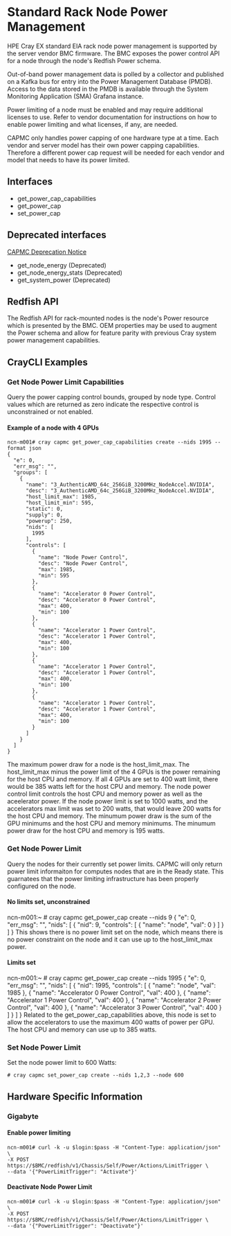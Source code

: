 # Standard Rack Node Power Management

HPE Cray EX standard EIA rack node power management is supported by the server
vendor BMC firmware. The BMC exposes the power control API for a node through
the node's Redfish Power schema.

Out-of-band power management data is polled by a collector and published on a
Kafka bus for entry into the Power Management Database (PMDB). Access to the
data stored in the PMDB is available through the System Monitoring Application
(SMA) Grafana instance.

Power limiting of a node must be enabled and may require additional licenses to
use. Refer to vendor documentation for instructions on how to enable power
limiting and what licenses, if any, are needed.

CAPMC only handles power capping of one hardware type at a time. Each vendor and
server model has their own power capping capabilities. Therefore a different
power cap request will be needed for each vendor and model that needs to have
its power limited.

## Interfaces
-   get_power_cap_capabilities
-   get_power_cap
-   set_power_cap

## Deprecated interfaces
[CAPMC Deprecation Notice](../../introduction/CAPMC_deprecation.md)
-   get_node_energy \(Deprecated\)
-   get_node_energy_stats \(Deprecated\)
-   get_system_power \(Deprecated\)

## Redfish API

The Redfish API for rack-mounted nodes is the node's Power resource which is
presented by the BMC. OEM properties may be used to augment the Power schema and
allow for feature parity with previous Cray system power management
capabilities.

## CrayCLI Examples
### Get Node Power Limit Capabilities
Query the power capping control bounds, grouped by node type. Control values
which are returned as zero indicate the respective control is unconstrained or
not enabled. 
#### Example of a node with 4 GPUs
```
ncn-m001# cray capmc get_power_cap_capabilities create --nids 1995 --format json
{
  "e": 0,
  "err_msg": "",
  "groups": [
    {
      "name": "3_AuthenticAMD_64c_256GiB_3200MHz_NodeAccel.NVIDIA",
      "desc": "3_AuthenticAMD_64c_256GiB_3200MHz_NodeAccel.NVIDIA",
      "host_limit_max": 1985,
      "host_limit_min": 595,
      "static": 0,
      "supply": 0,
      "powerup": 250,
      "nids": [
        1995
      ],
      "controls": [
        {
          "name": "Node Power Control",
          "desc": "Node Power Control",
          "max": 1985,
          "min": 595
        },
        {
          "name": "Accelerator 0 Power Control",
          "desc": "Accelerator 0 Power Control",
          "max": 400,
          "min": 100
        },
        {
          "name": "Accelerator 1 Power Control",
          "desc": "Accelerator 1 Power Control",
          "max": 400,
          "min": 100
        },
        {
          "name": "Accelerator 1 Power Control",
          "desc": "Accelerator 1 Power Control",
          "max": 400,
          "min": 100
        },
        {
          "name": "Accelerator 1 Power Control",
          "desc": "Accelerator 1 Power Control",
          "max": 400,
          "min": 100
        }
      ]
    }
  ]
}
```
The maximum power draw for a node is the host_limit_max. The host_limit_max
minus the power limit of the 4 GPUs is the power remaining for the host CPU and
memory. If all 4 GPUs are set to 400 watt limit, there would be 385 watts left
for the host CPU and memory. The node power control limit controls the host
CPU and memory power as well as the aceelerator power. If the node power limit
is set to 1000 watts, and the accelerators max limit was set to 200 watts, that
would leave 200 watts for the host CPU and memory. The minumum power draw is the
sum of the GPU minimums and the host CPU and memory minimums. The minumum power
draw for the host CPU and memory is 195 watts.
### Get Node Power Limit
Query the nodes for their currently set power limits. CAPMC will only return
power limit informaiton for computes nodes that are in the Ready state. This
guarnatees that the power limiting infrastructure has been properly configured
on the node.
#### No limits set, unconstrained
ncn-m001:~ # cray capmc get_power_cap create --nids 9
{
  "e": 0,
  "err_msg": "",
  "nids": [
    {
      "nid": 9,
      "controls": [
        {
          "name": "node",
          "val": 0
        }
      ]
    }
  ]
}
This shows there is no power limit set on the node, which means there is no
power constraint on the node and it can use up to the host_limit_max power.
#### Limits set
ncn-m001:~ # cray capmc get_power_cap create --nids 1995
{
  "e": 0,
  "err_msg": "",
  "nids": [
    {
      "nid": 1995,
      "controls": [
        {
          "name": "node",
          "val": 1985
        },
        {
          "name": "Accelerator 0 Power Control",
          "val": 400
        },
        {
          "name": "Accelerator 1 Power Control",
          "val": 400
        },
        {
          "name": "Accelerator 2 Power Control",
          "val": 400
        },
        {
          "name": "Accelerator 3 Power Control",
          "val": 400
        }
      ]
    }
  ]
}
Related to the get_power_cap_capabilities above, this node is set to allow the
accelerators to use the maximum 400 watts of power per GPU. The host CPU and
memory can use up to 385 watts.
### Set Node Power Limit

Set the node power limit to 600 Watts:

```
# cray capmc set_power_cap create --nids 1,2,3 --node 600
```

## Hardware Specific Information
### Gigabyte
#### Enable power limiting
```
ncn-m001# curl -k -u $login:$pass -H "Content-Type: application/json" \
-X POST https://$BMC/redfish/v1/Chassis/Self/Power/Actions/LimitTrigger \
--data '{"PowerLimitTrigger": "Activate"}'
```

#### Deactivate Node Power Limit
```
ncn-m001# curl -k -u $login:$pass -H "Content-Type: application/json" \
-X POST https://$BMC/redfish/v1/Chassis/Self/Power/Actions/LimitTrigger \
--data '{"PowerLimitTrigger": "Deactivate"}'
```
